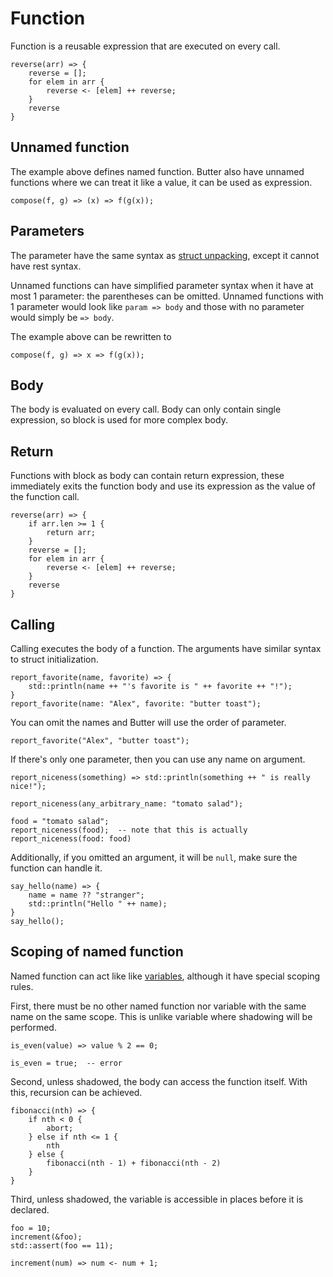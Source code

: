 # Function

Function is a reusable expression that are executed on every call.

```butter
reverse(arr) => {
    reverse = [];
    for elem in arr {
        reverse <- [elem] ++ reverse;
    }
    reverse
}
```

## Unnamed function

The example above defines named function. Butter also have unnamed functions where we can treat it like a value, it can be used as expression.

```butter
compose(f, g) => (x) => f(g(x));
```

## Parameters

The parameter have the same syntax as [struct unpacking](unpacking.md#struct), except it cannot have rest syntax.

Unnamed functions can have simplified parameter syntax when it have at most 1 parameter: the parentheses can be omitted. Unnamed functions with 1 parameter would look like `param => body` and those with no parameter would simply be `=> body`.

The example above can be rewritten to

```butter
compose(f, g) => x => f(g(x));
```

## Body

The body is evaluated on every call. Body can only contain single expression, so block is used for more complex body.

## Return

Functions with block as body can contain return expression, these immediately exits the function body and use its expression as the value of the function call.

```butter
reverse(arr) => {
    if arr.len >= 1 {
        return arr;
    }
    reverse = [];
    for elem in arr {
        reverse <- [elem] ++ reverse;
    }
    reverse
}
```

## Calling

Calling executes the body of a function. The arguments have similar syntax to struct initialization.

```butter
report_favorite(name, favorite) => {
    std::println(name ++ "'s favorite is " ++ favorite ++ "!");
}
report_favorite(name: "Alex", favorite: "butter toast");
```

You can omit the names and Butter will use the order of parameter.

```butter
report_favorite("Alex", "butter toast");
```

If there's only one parameter, then you can use any name on argument.

```butter
report_niceness(something) => std::println(something ++ " is really nice!");

report_niceness(any_arbitrary_name: "tomato salad");

food = "tomato salad";
report_niceness(food);  -- note that this is actually report_niceness(food: food)
```

Additionally, if you omitted an argument, it will be `null`, make sure the function can handle it.

```butter
say_hello(name) => {
    name = name ?? "stranger";
    std::println("Hello " ++ name);
}
say_hello();
```

## Scoping of named function

Named function can act like like [variables](variable_and_assignment.md), although it have special scoping rules.

First, there must be no other named function nor variable with the same name on the same scope. This is unlike variable where shadowing will be performed.

```butter
is_even(value) => value % 2 == 0;

is_even = true;  -- error
```

Second, unless shadowed, the body can access the function itself. With this, recursion can be achieved.

```butter
fibonacci(nth) => {
    if nth < 0 {
        abort;
    } else if nth <= 1 {
        nth
    } else {
        fibonacci(nth - 1) + fibonacci(nth - 2)
    }
}
```

Third, unless shadowed, the variable is accessible in places before it is declared.

```butter
foo = 10;
increment(&foo);
std::assert(foo == 11);

increment(num) => num <- num + 1;
```
